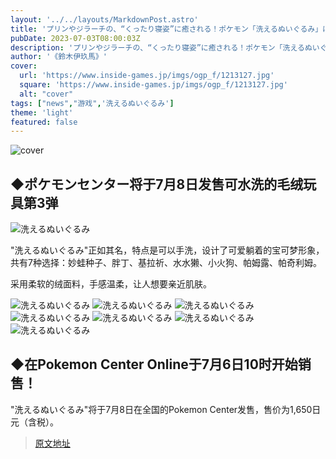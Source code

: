 ```yaml
---
layout: '../../layouts/MarkdownPost.astro'
title: 'プリンやジラーチの、“くったり寝姿”に癒される！ポケモン「洗えるぬいぐるみ」に7匹が仲間入り'
pubDate: 2023-07-03T08:00:03Z
description: 'プリンやジラーチの、“くったり寝姿”に癒される！ポケモン「洗えるぬいぐるみ」に7匹が仲間入り'
author: '《鈴木伊玖馬》'
cover:
  url: 'https://www.inside-games.jp/imgs/ogp_f/1213127.jpg'
  square: 'https://www.inside-games.jp/imgs/ogp_f/1213127.jpg'
  alt: "cover"
tags: ["news","游戏",'洗えるぬいぐるみ']
theme: 'light'
featured: false
---
```


![cover](https://www.inside-games.jp/imgs/ogp_f/1213127.jpg)

## ◆ポケモンセンター将于7月8日发售可水洗的毛绒玩具第3弹

![洗えるぬいぐるみ](https://www.inside-games.jp/imgs/zoom/1213124.png)

"洗えるぬいぐるみ"正如其名，特点是可以手洗，设计了可爱躺着的宝可梦形象，共有7种选择：妙蛙种子、胖丁、基拉祈、水水獭、小火狗、帕姆露、帕奇利姆。

采用柔软的绒面料，手感温柔，让人想要亲近肌肤。

![洗えるぬいぐるみ](https://www.inside-games.jp/imgs/zoom/1213125.png)
![洗えるぬいぐるみ](https://www.inside-games.jp/imgs/zoom/1213126.png)
![洗えるぬいぐるみ](https://www.inside-games.jp/imgs/zoom/1213127.png)
![洗えるぬいぐるみ](https://www.inside-games.jp/imgs/zoom/1213128.png)
![洗えるぬいぐるみ](https://www.inside-games.jp/imgs/zoom/1213129.png)
![洗えるぬいぐるみ](https://www.inside-games.jp/imgs/zoom/1213130.png)
![洗えるぬいぐるみ](https://www.inside-games.jp/imgs/zoom/1213131.png)

## ◆在Pokemon Center Online于7月6日10时开始销售！

"洗えるぬいぐるみ"将于7月8日在全国的Pokemon Center发售，售价为1,650日元（含税）。

>[原文地址](https://www.inside-games.jp/article/2023/07/03/146964.html)  